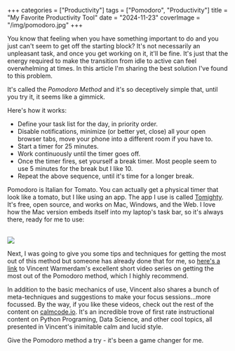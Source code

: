 +++
categories = ["Productivity"]
tags = ["Pomodoro", "Productivity"]
title = "My Favorite Productivity Tool"
date = "2024-11-23"
coverImage = "/img/pomodoro.jpg"
+++

You know that feeling when you have something important to do and you just can't seem to get off the starting block? It's not necessarily an unpleasant task, and once you get working on it, it'll be fine. It's just that the energy required to make the transition from idle to active can feel overwhelming at times. In this article I'm sharing the best solution I've found to this problem.

<!--more-->

It's called the *Pomodoro Method* and it's so deceptively simple that, until you try it, it seems like a gimmick.

Here's how it works:
- Define your task list for the day, in priority order.
- Disable notifications, minimize (or better yet, close) all your open browser tabs, move your phone into a different room if you have to.
- Start a timer for 25 minutes.
- Work continuously until the timer goes off.
- Once the timer fires, set yourself a break timer. Most people seem to use 5 minutes for the break but I like 10.
- Repeat the above sequence, until it's time for a longer break.

Pomodoro is Italian for Tomato. You can actually get a physical timer that look like a tomato, but I like using an app. The app I use is called <a target="_blank" href="https://tomighty.org/">Tomighty</a>. It's free, open source, and works on Mac, Windows, and the Web. I love how the Mac version embeds itself into my laptop's task bar, so it's always there, ready for me to use:

<br>
<img src="/img/taskbar.png">

Next, I was going to give you some tips and techniques for getting the most out of this method but someone has already done that for me, so <a target="_blank" href="https://calmcode.io/course/pomodoro/introduction">here's a link</a> to Vincent Warmerdam's excellent short video series on getting the most out of the Pomodoro method, which I highly recommend.

In addition to the basic mechanics of use, Vincent also shares a bunch of meta-techniques and suggestions to make your focus sessions...more focussed. By the way, if you like these videos, check out the rest of the content on <a target="_blank" href="https://calmcode.io">calmcode.io</a>. It's an incredible trove of first rate instructional content on Python Programing, Data Science, and other cool topics, all presented in Vincent's inimitable calm and lucid style.

Give the Pomodoro method a try - it's been a game changer for me.
